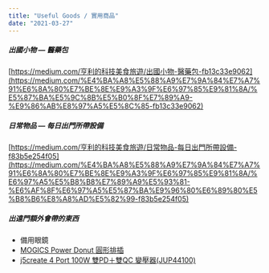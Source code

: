 ```yaml
---
title: "Useful Goods / 實用商品"
date: "2021-03-27"
---
```


##### 出國小物 — 醫藥包 

[https://medium.com/亨利的科技美食旅遊/出國小物-醫藥包-fb13c33e9062](https://medium.com/%E4%BA%A8%E5%88%A9%E7%9A%84%E7%A7%91%E6%8A%80%E7%BE%8E%E9%A3%9F%E6%97%85%E9%81%8A/%E5%87%BA%E5%9C%8B%E5%B0%8F%E7%89%A9-%E9%86%AB%E8%97%A5%E5%8C%85-fb13c33e9062)

##### 日常物品 — 每日出門所帶設備

[https://medium.com/亨利的科技美食旅遊/日常物品-每日出門所帶設備-f83b5e254f05](https://medium.com/%E4%BA%A8%E5%88%A9%E7%9A%84%E7%A7%91%E6%8A%80%E7%BE%8E%E9%A3%9F%E6%97%85%E9%81%8A/%E6%97%A5%E5%B8%B8%E7%89%A9%E5%93%81-%E6%AF%8F%E6%97%A5%E5%87%BA%E9%96%80%E6%89%80%E5%B8%B6%E8%A8%AD%E5%82%99-f83b5e254f05)

 
##### 出遠門額外會帶的東西

* 備用眼鏡
* [MOGICS Power Donut 圓形排插](https://24h.pchome.com.tw/prod/DSAO0H-A9009C8AE)
* [j5create 4 Port 100W 雙PD＋雙QC 變壓器(JUP44100)](https://24h.pchome.com.tw/prod/DCAX3N-A900AN7VO)